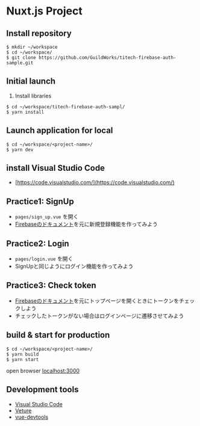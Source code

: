 # Nuxt.js Project

## Install repository
```
$ mkdir ~/workspace
$ cd ~/workspace/
$ git clone https://github.com/GuildWorks/titech-firebase-auth-sample.git

```

## Initial launch
1. Install libraries
```$xslt
$ cd ~/workspace/titech-firebase-auth-sampl/
$ yarn install
```

## Launch application for local
```
$ cd ~/workspace/<project-name>/
$ yarn dev
```

## install Visual Studio Code
- [https://code.visualstudio.com/](https://code.visualstudio.com/)

## Practice1: SignUp
- `pages/sign_up.vue` を開く
- [Firebaseのドキュメント](https://firebase.google.com/docs/auth/web/start?hl=ja)を元に新規登録機能を作ってみよう

## Practice2: Login
- `pages/login.vue` を開く
- SignUpと同じようにログイン機能を作ってみよう

## Practice3: Check token
- [Firebaseのドキュメント](https://firebase.google.com/docs/auth/web/start?hl=ja)を元にトップページを開くときにトークンをチェックしよう
- チェックしたトークンがない場合はログインページに遷移させてみよう

## build & start for production
```
$ cd ~/workspace/<project-name>/
$ yarn build
$ yarn start
```

open browser
[localhost:3000](http://localhost:3000)

## Development tools
- [Visual Studio Code](https://code.visualstudio.com/)
- [Veture](https://marketplace.visualstudio.com/items?itemName=octref.vetur)
- [vue-devtools](https://github.com/vuejs/vue-devtools)
